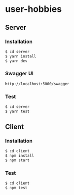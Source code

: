 # user-hobbies


## Server

### Installation

```bash
$ cd server
$ yarn install
$ yarn dev
```

### Swagger UI

```bash
http://localhost:5000/swagger
```

### Test

```bash
$ cd server
$ yarn test
```


## Client

### Installation

```bash
$ cd client
$ npm install
$ npm start
```

### Test

```bash
$ cd client
$ npm test
```
